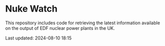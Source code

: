 # Nuke Watch

This repository includes code for retrieving the latest information available on the output of EDF nuclear power plants in the UK.

Last updated: 2024-08-10 18:15